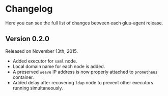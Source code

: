 Changelog
=========

Here you can see the full list of changes between each gluu-agent release.

Version 0.2.0
-------------

Released on November 13th, 2015.

* Added executor for `saml` node.
* Local domain name for each node is added.
* A preserved `weave` IP address is now properly attached to `prometheus` container.
* Added delay after recovering `ldap` node to prevent other executors running simultaneously.
